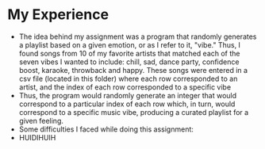 # My Experience
- The idea behind my assignment was a program that randomly generates a playlist based on a given emotion, or as I refer to it, "vibe." Thus, I found songs from 10 of my favorite artists that matched each of the seven vibes I wanted to include: chill, sad, dance party, confidence boost, karaoke, throwback and happy. These songs were entered in a csv file (located in this folder) where each row corresponded to an artist, and the index of each row corresponded to a specific vibe
- Thus, the program would randomly generate an integer that would correspond to a particular index of each row which, in turn, would correspond to a specific music vibe, producing a curated playlist for a given feeling.
- Some difficulties I faced while doing this assignment:
-   HUIDIHUIH
